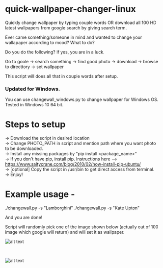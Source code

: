 # quick-wallpaper-changer-linux
Quickly change wallpaper by typing couple words OR download all 100 HD latest wallpapers from google search by giving search term.

Ever came something/someone in mind and wanted to change your wallapaper according to mood?  What to do? 

Do you do the following? If yes, you are in a luck.<br />

Go to goole -> search something -> find good photo -> download -> browse to directtory -> set wallpaper

This script will does all that in couple words after setup.

### Updated for Windows. 
You can use changewall_windows.py to change wallpaper for Windows OS. Tested in Windows 10 64 bit. 

# Steps to setup
-> Download the script in desired location <br /> 
-> Change PHOTO_PATH in script and mention path where you want photo to be downloaded. <br />
-> Install any missing packages by "pip install <package_name>" <br /> 
-> If you don't have pip, install pip. Instructions here --> https://www.saltycrane.com/blog/2010/02/how-install-pip-ubuntu/  <br />
-> [optional] Copy the script in /usr/bin to get direct access from terminal. <br />
-> Enjoy! <br />

# Example usage - 

./changewall.py -s "Lamborghini" 
./changewall.py -s "Kate Upton"

And you are done!

Script will randomly pick one of the image shown below (actually out of 100 image which google will return) and will set it as wallpaper.


![alt text](https://user-images.githubusercontent.com/16557921/36028887-d476c5c2-0dc6-11e8-874a-d457c75e9872.png)

<br />

![alt text](https://user-images.githubusercontent.com/16557921/36025163-133b106a-0db8-11e8-8590-f6f28c165308.png)

